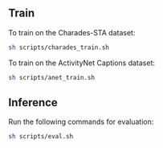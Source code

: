 ## Train
To train on the Charades-STA dataset:
```bash
sh scripts/charades_train.sh
```

To train on the ActivityNet Captions dataset:
```bash
sh scripts/anet_train.sh
```


## Inference

Run the following commands for evaluation:
```bash
sh scripts/eval.sh
```
